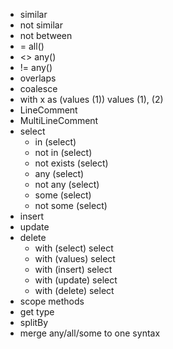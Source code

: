 - similar
- not similar
- not between
- = all()
- <> any()
- != any()
- overlaps
- coalesce
- with x as (values (1)) values (1), (2) 
- LineComment
- MultiLineComment
- select
  - in (select)
  - not in (select)
  - not exists (select)
  - any (select)
  - not any (select)
  - some (select)
  - not some (select)
- insert
- update
- delete
  - with (select) select
  - with (values) select
  - with (insert) select
  - with (update) select
  - with (delete) select
- scope methods
- get type
- splitBy
- merge any/all/some to one syntax